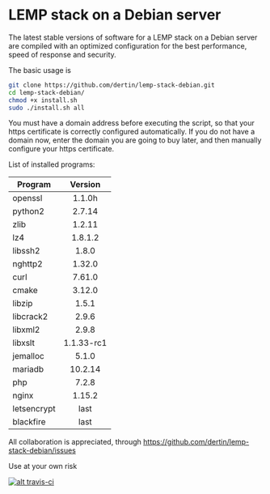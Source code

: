 # LEMP stack on a Debian server

The latest stable versions of software for a LEMP stack on a Debian server are compiled with an optimized configuration for the best performance, speed of response and security.

The basic usage is
```sh
git clone https://github.com/dertin/lemp-stack-debian.git
cd lemp-stack-debian/
chmod +x install.sh
sudo ./install.sh all
```

You must have a domain address before executing the script, so that your https certificate is correctly configured automatically. If you do not have a domain now, enter the domain you are going to buy later, and then manually configure your https certificate.

List of installed programs:

| Program       | Version    |
| ------------- |:----------:|
| openssl       | 1.1.0h     |
| python2       | 2.7.14     |
| zlib          | 1.2.11     |
| lz4           | 1.8.1.2    |
| libssh2       | 1.8.0      |
| nghttp2       | 1.32.0     |
| curl          | 7.61.0     |
| cmake         | 3.12.0     |
| libzip        | 1.5.1      |
| libcrack2     | 2.9.6      |
| libxml2       | 2.9.8      |
| libxslt       | 1.1.33-rc1 |
| jemalloc      | 5.1.0      |
| mariadb       | 10.2.14    |
| php           | 7.2.8      |
| nginx         | 1.15.2     |
| letsencrypt   | last       |
| blackfire     | last       |


All collaboration is appreciated, through https://github.com/dertin/lemp-stack-debian/issues

Use at your own risk

[![alt travis-ci](https://travis-ci.org/dertin/lemp-stack-debian.svg?branch=develop)](https://travis-ci.org/dertin/lemp-stack-debian/)
